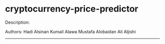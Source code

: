 # cryptocurrency-price-predictor

Description:

Authors:
Hadi Alsinan
Kumail Alawa
Mustafa Alobaidan
Ali Aljishi

---------------------------
